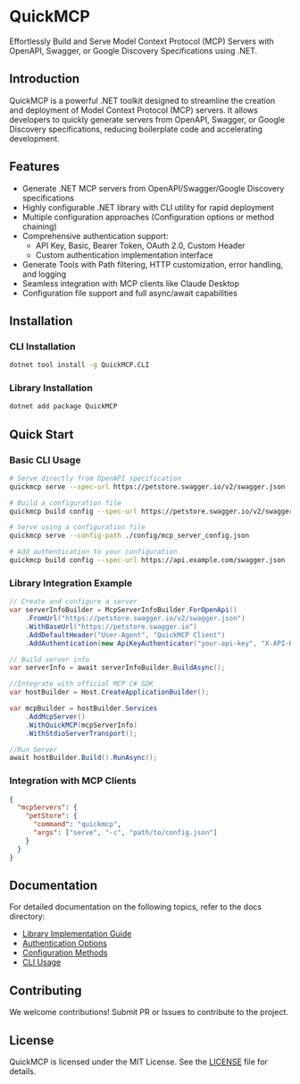 # QuickMCP

Effortlessly Build and Serve Model Context Protocol (MCP) Servers with OpenAPI, Swagger, or Google Discovery Specifications using .NET.

## Introduction

QuickMCP is a powerful .NET toolkit designed to streamline the creation and deployment of Model Context Protocol (MCP) servers. It allows developers to quickly generate servers from OpenAPI, Swagger, or Google Discovery specifications, reducing boilerplate code and accelerating development.

## Features

- Generate .NET MCP servers from OpenAPI/Swagger/Google Discovery specifications
- Highly configurable .NET library with CLI utility for rapid deployment
- Multiple configuration approaches (Configuration options or method chaining)
- Comprehensive authentication support:
  - API Key, Basic, Bearer Token, OAuth 2.0, Custom Header
  - Custom authentication implementation interface
- Generate Tools with Path filtering, HTTP customization, error handling, and logging
- Seamless integration with MCP clients like Claude Desktop
- Configuration file support and full async/await capabilities

## Installation

### CLI Installation
```bash
dotnet tool install -g QuickMCP.CLI
```

### Library Installation
```bash
dotnet add package QuickMCP
```

## Quick Start

### Basic CLI Usage
```bash
# Serve directly from OpenAPI specification
quickmcp serve --spec-url https://petstore.swagger.io/v2/swagger.json

# Build a configuration file
quickmcp build config --spec-url https://petstore.swagger.io/v2/swagger.json --output-path ./config

# Serve using a configuration file
quickmcp serve --config-path ./config/mcp_server_config.json

# Add authentication to your configuration
quickmcp build config --spec-url https://api.example.com/swagger.json --auth bearer
```

### Library Integration Example
```csharp
// Create and configure a server
var serverInfoBuilder = McpServerInfoBuilder.ForOpenApi()
    .FromUrl("https://petstore.swagger.io/v2/swagger.json")
    .WithBaseUrl("https://petstore.swagger.io")
    .AddDefaultHeader("User-Agent", "QuickMCP Client")
    .AddAuthentication(new ApiKeyAuthenticator("your-api-key", "X-API-Key", "header"));

// Build server info
var serverInfo = await serverInfoBuilder.BuildAsync();

//Integrate with official MCP C# SDK
var hostBuilder = Host.CreateApplicationBuilder();

var mcpBuilder = hostBuilder.Services
    .AddMcpServer()
    .WithQuickMCP(mcpServerInfo)
    .WithStdioServerTransport();

//Run Server
await hostBuilder.Build().RunAsync();  
```

### Integration with MCP Clients
```json
{
  "mcpServers": {
    "petStore": {
      "command": "quickmcp",
      "args": ["serve", "-c", "path/to/config.json"]
    }
  }
}
```

## Documentation

For detailed documentation on the following topics, refer to the docs directory:

- [Library Implementation Guide](https://github.com/gunpal5/QuickMCP/wiki/Library-Implementation-Guide)
- [Authentication Options](https://github.com/gunpal5/QuickMCP/wiki/Authentication-Options)
- [Configuration Methods](https://github.com/gunpal5/QuickMCP/wiki/Configuration-Methods)
- [CLI Usage](https://github.com/gunpal5/QuickMCP/wiki/CLI-Usage)

## Contributing

We welcome contributions! Submit PR or Issues to contribute to the project.

## License

QuickMCP is licensed under the MIT License. See the [LICENSE](LICENSE) file for details.

